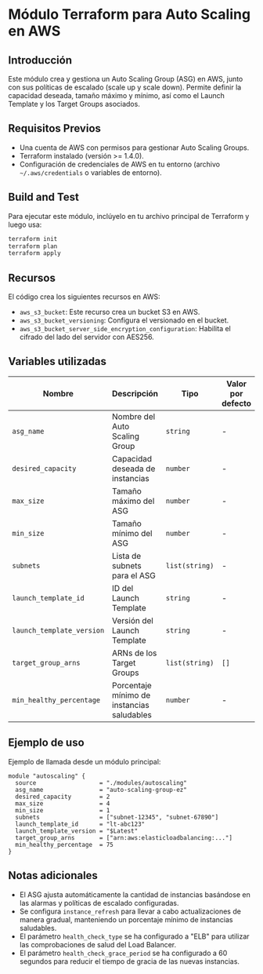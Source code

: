 # Módulo Terraform para Auto Scaling en AWS

## Introducción

Este módulo crea y gestiona un Auto Scaling Group (ASG) en AWS, junto con sus políticas de escalado (scale up y scale down). Permite definir la capacidad deseada, tamaño máximo y mínimo, así como el Launch Template y los Target Groups asociados.

## Requisitos Previos

- Una cuenta de AWS con permisos para gestionar Auto Scaling Groups.  
- Terraform instalado (versión >= 1.4.0).
- Configuración de credenciales de AWS en tu entorno (archivo `~/.aws/credentials` o variables de entorno).

## Build and Test

Para ejecutar este módulo, inclúyelo en tu archivo principal de Terraform y luego usa:

```bash
terraform init
terraform plan
terraform apply
```

## Recursos

El código crea los siguientes recursos en AWS:

- `aws_s3_bucket`: Este recurso crea un bucket S3 en AWS.
- `aws_s3_bucket_versioning`: Configura el versionado en el bucket.
- `aws_s3_bucket_server_side_encryption_configuration`: Habilita el cifrado del lado del servidor con AES256.

## Variables utilizadas

| Nombre                    | Descripción                                               | Tipo           | Valor por defecto | Obligatorio |
|---------------------------|-----------------------------------------------------------|----------------|-------------------|-------------|
| `asg_name`                | Nombre del Auto Scaling Group                             | `string`       | -                 | Sí          |
| `desired_capacity`        | Capacidad deseada de instancias                           | `number`       | -                 | Sí          |
| `max_size`                | Tamaño máximo del ASG                                     | `number`       | -                 | Sí          |
| `min_size`                | Tamaño mínimo del ASG                                     | `number`       | -                 | Sí          |
| `subnets`                 | Lista de subnets para el ASG                              | `list(string)` | -                 | Sí          |
| `launch_template_id`      | ID del Launch Template                                    | `string`       | -                 | Sí          |
| `launch_template_version` | Versión del Launch Template                               | `string`       | -                 | Sí          |
| `target_group_arns`       | ARNs de los Target Groups                                 | `list(string)` | `[]`              | No          |
| `min_healthy_percentage`  | Porcentaje mínimo de instancias saludables                | `number`       | -                 | Sí          |

## Ejemplo de uso

Ejemplo de llamada desde un módulo principal:

```hcl
module "autoscaling" {
  source                  = "./modules/autoscaling"
  asg_name                = "auto-scaling-group-ez"
  desired_capacity        = 2
  max_size                = 4
  min_size                = 1
  subnets                 = ["subnet-12345", "subnet-67890"]
  launch_template_id      = "lt-abc123"
  launch_template_version = "$Latest"
  target_group_arns       = ["arn:aws:elasticloadbalancing:..."]
  min_healthy_percentage  = 75
}

```

## Notas adicionales

- El ASG ajusta automáticamente la cantidad de instancias basándose en las alarmas y políticas de escalado configuradas.
- Se configura `instance_refresh` para llevar a cabo actualizaciones de manera gradual, manteniendo un porcentaje mínimo de instancias saludables.
- El parámetro `health_check_type` se ha configurado a "ELB" para utilizar las comprobaciones de salud del Load Balancer.
- El parámetro `health_check_grace_period` se ha configurado a 60 segundos para reducir el tiempo de gracia de las nuevas instancias.


